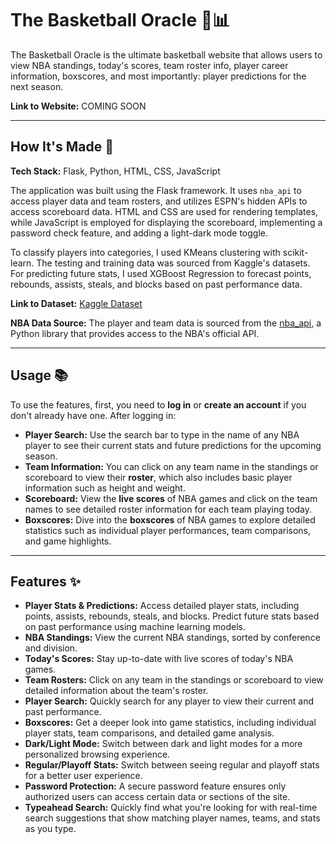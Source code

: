 # The Basketball Oracle 🏀📊

The Basketball Oracle is the ultimate basketball website that allows users to view NBA standings, today's scores, team roster info, player career information, boxscores, and most importantly: player predictions for the next season.

**Link to Website:** COMING SOON

---

## How It's Made 🔧

**Tech Stack:** Flask, Python, HTML, CSS, JavaScript

The application was built using the Flask framework. It uses `nba_api` to access player data and team rosters, and utilizes ESPN's hidden APIs to access scoreboard data. HTML and CSS are used for rendering templates, while JavaScript is employed for displaying the scoreboard, implementing a password check feature, and adding a light-dark mode toggle.

To classify players into categories, I used KMeans clustering with scikit-learn. The testing and training data was sourced from Kaggle's datasets. For predicting future stats, I used XGBoost Regression to forecast points, rebounds, assists, steals, and blocks based on past performance data.

**Link to Dataset:** [Kaggle Dataset](https://www.kaggle.com/datasets/sumitrodatta/nba-aba-baa-stats)

**NBA Data Source:** The player and team data is sourced from the [nba_api](https://github.com/swar/nba_api), a Python library that provides access to the NBA's official API.

---

## Usage 📚

To use the features, first, you need to **log in** or **create an account** if you don't already have one. After logging in:

- **Player Search:** Use the search bar to type in the name of any NBA player to see their current stats and future predictions for the upcoming season.
- **Team Information:** You can click on any team name in the standings or scoreboard to view their **roster**, which also includes basic player information such as height and weight.
- **Scoreboard:** View the **live scores** of NBA games and click on the team names to see detailed roster information for each team playing today.
- **Boxscores:** Dive into the **boxscores** of NBA games to explore detailed statistics such as individual player performances, team comparisons, and game highlights.

---

## Features ✨

- **Player Stats & Predictions:** Access detailed player stats, including points, assists, rebounds, steals, and blocks. Predict future stats based on past performance using machine learning models.
- **NBA Standings:** View the current NBA standings, sorted by conference and division.
- **Today's Scores:** Stay up-to-date with live scores of today's NBA games.
- **Team Rosters:** Click on any team in the standings or scoreboard to view detailed information about the team's roster.
- **Player Search:** Quickly search for any player to view their current and past performance.
- **Boxscores:** Get a deeper look into game statistics, including individual player stats, team comparisons, and detailed game analysis.
- **Dark/Light Mode:** Switch between dark and light modes for a more personalized browsing experience.
- **Regular/Playoff Stats:** Switch between seeing regular and playoff stats for a better user experience.
- **Password Protection:** A secure password feature ensures only authorized users can access certain data or sections of the site.
- **Typeahead Search:** Quickly find what you're looking for with real-time search suggestions that show matching player names, teams, and stats as you type.
